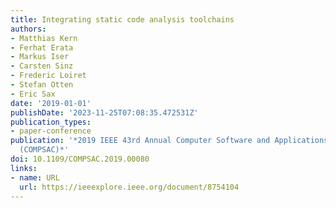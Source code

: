 ```yaml
---
title: Integrating static code analysis toolchains
authors:
- Matthias Kern
- Ferhat Erata
- Markus Iser
- Carsten Sinz
- Frederic Loiret
- Stefan Otten
- Eric Sax
date: '2019-01-01'
publishDate: '2023-11-25T07:08:35.472531Z'
publication_types:
- paper-conference
publication: '*2019 IEEE 43rd Annual Computer Software and Applications Conference
  (COMPSAC)*'
doi: 10.1109/COMPSAC.2019.00080
links:
- name: URL
  url: https://ieeexplore.ieee.org/document/8754104
---
```

